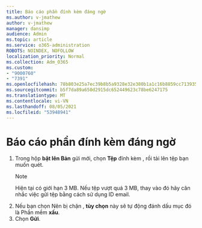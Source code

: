 ```yaml
---
title: Báo cáo phần đính kèm đáng ngờ
ms.author: v-jmathew
author: v-jmathew
manager: dansimp
audience: Admin
ms.topic: article
ms.service: o365-administration
ROBOTS: NOINDEX, NOFOLLOW
localization_priority: Normal
ms.collection: Adm_O365
ms.custom:
- "9000760"
- "7391"
ms.openlocfilehash: 78b803e25a7ec39b8b5a9328e32e380b1a1c16b8859cc713935f38590b1bf3ea
ms.sourcegitcommit: b5f7da89a650d2915dc652449623c78be6247175
ms.translationtype: MT
ms.contentlocale: vi-VN
ms.lasthandoff: 08/05/2021
ms.locfileid: "53948941"
---
```

# <a name="report-suspicious-attachments"></a>Báo cáo phần đính kèm đáng ngờ

1. Trong hộp **bật lên Bản** gửi mới, chọn **Tệp** đính kèm , rồi tải lên tệp bạn muốn quét.
    > [!NOTE]
    > Hiện tại có giới hạn 3 MB. Nếu tệp vượt quá 3 MB, thay vào đó hãy cân nhắc việc gửi tệp bằng cách sử dụng ID email.
2. Nếu bạn chọn Nên bị chặn , **tùy chọn** này sẽ tự động đánh dấu mục đó là Phần mềm **xấu**.
3. Chọn **Gửi**.

